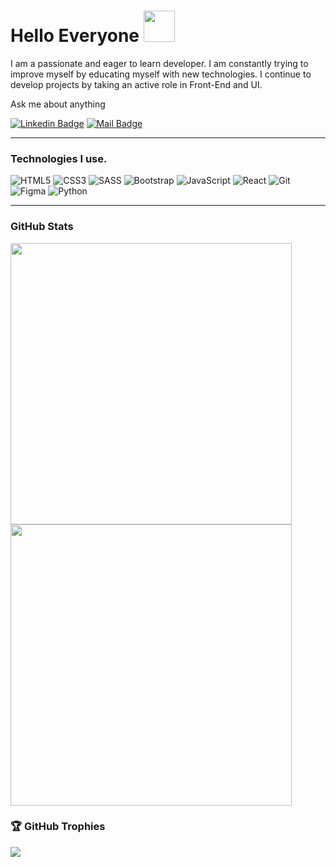 
<h1>
Hello Everyone
<img src="https://raw.githubusercontent.com/blackcater/blackcater/master/images/Hi.gif" width="50">
</h1>
  
<p>
I am a passionate and eager to learn developer. I am constantly trying to improve myself by educating myself with new technologies. I continue to develop projects by taking an active role in Front-End and UI.
</p>
  
<p>Ask me about anything</p>

[![Linkedin Badge](https://img.shields.io/badge/linkedin-%230077B5.svg?&style=for-the-badge&logo=linkedin&logoColor=white)](https://www.linkedin.com/in/mehmet-çoban-613945202/)
[![Mail Badge](https://img.shields.io/badge/email-c14438?style=for-the-badge&logo=Gmail&logoColor=white&link=mailto:ccobanmehmet@gmail.com)](mailto:ccobanmehmet@gmail.com)
<hr>
<h3>
Technologies I use.
</h3>

![HTML5](https://img.shields.io/badge/-HTML5-000000?style=flat&logo=HTML5)
![CSS3](https://img.shields.io/badge/-CSS3-000000?style=flat&logo=CSS3&logoColor=1572B6)
![SASS](https://img.shields.io/badge/-SASS-000000?style=flat&logo=SASS)
![Bootstrap](https://img.shields.io/badge/-Bootstrap-000000?style=flat&logo=Bootstrap&logoColor=563D7C)
![JavaScript](https://img.shields.io/badge/-JavaScript-000000?style=flat&logo=javascript)
![React](https://img.shields.io/badge/-React-000000?style=flat&logo=React)
![Git](https://img.shields.io/badge/-Git-000000?style=flat&logo=Git&logoColor=F05032)
![Figma](https://img.shields.io/badge/-Figma-000000?style=flat&logo=Figma&logoColor=E4245B)
![Python](https://img.shields.io/badge/-Python-000000?style=flat&logo=Python&logoColor=FFD43B)

<hr>

<h3>
GitHub Stats
</h3>
<a href="https://github.com/mcban34">
<img align="center" src="https://github-readme-stats.vercel.app/api/top-langs/?username=mcban34&layout=compact&theme=dark&show_icons=true" width="450">
</a>

<img src="https://github-readme-streak-stats.herokuapp.com/?user=mcban34&theme=dark" width="450">

<h3>
🏆 GitHub Trophies
</h3>
<img src="https://github-profile-trophy.vercel.app/?username=mcban34&theme=radical&no-frame=false&no-bg=false&margin-w=4">
